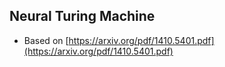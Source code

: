 ## Neural Turing Machine 
- Based on [https://arxiv.org/pdf/1410.5401.pdf](https://arxiv.org/pdf/1410.5401.pdf)